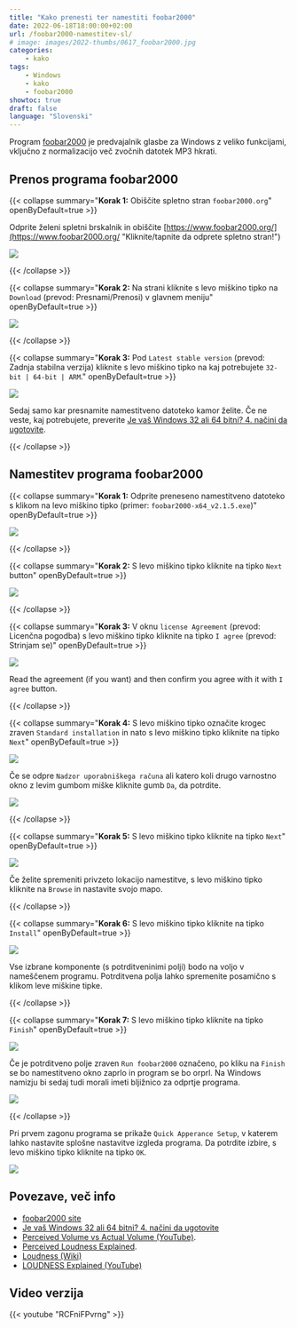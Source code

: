 ```yaml
---
title: "Kako prenesti ter namestiti foobar2000"
date: 2022-06-18T18:00:00+02:00
url: /foobar2000-namestitev-sl/
# image: images/2022-thumbs/0617_foobar2000.jpg
categories:
    - kako
tags:
    - Windows
    - kako
    - foobar2000
showtoc: true
draft: false
language: "Slovenski"
---
```


Program [foobar2000](https://www.foobar2000.org/ "Kliknite/tapnite, da odprete spletno stran!") je predvajalnik glasbe za Windows z veliko funkcijami, vključno z normalizacijo več zvočnih datotek MP3 hkrati.

## Prenos programa foobar2000

{{< collapse summary="**Korak 1:** Obiščite spletno stran `foobar2000.org`" openByDefault=true >}}

   Odprite želeni spletni brskalnik in obiščite [https://www.foobar2000.org/](https://www.foobar2000.org/ "Kliknite/tapnite da odprete spletno stran!")

   ![](/images/foobar2000/URL-foobar2000.jpeg)

{{< /collapse >}}

{{< collapse summary="**Korak 2:** Na strani kliknite s levo miškino tipko na `Download` (prevod: Presnami/Prenosi) v glavnem meniju" openByDefault=true >}}

   ![](/images/foobar2000/Page-foobar2000-download-btn.jpeg)

{{< /collapse >}}

{{< collapse summary="**Korak 3:** Pod `Latest stable version` (prevod: Zadnja stabilna verzija) kliknite s levo miškino tipko na kaj potrebujete `32-bit | 64-bit | ARM`." openByDefault=true >}}

   ![](/images/foobar2000/Page-foobar2000-download-latest-ver.jpeg)

   Sedaj samo kar presnamite namestitveno datoteko kamor želite. Če ne veste, kaj potrebujete, preverite [Je vaš Windows 32 ali 64 bitni? 4. načini da ugotovite](https://www.youtube.com/watch?v=AjeHD8JEBm0 "Kliknite/tapnite za odprtje videa!").

{{< /collapse >}}

## Namestitev programa foobar2000

{{< collapse summary="**Korak 1:** Odprite preneseno namestitveno datoteko s klikom na levo miškino tipko (primer: `foobar2000-x64_v2.1.5.exe`)" openByDefault=true >}}

   ![](/images/foobar2000/File-foobar2000.jpeg)

{{< /collapse >}}

{{< collapse summary="**Korak 2:** S levo miškino tipko kliknite na tipko `Next` button" openByDefault=true >}}

   ![](/images/foobar2000/En-foobar2000-setup-1-welcome-next.jpeg)

{{< /collapse >}}

{{< collapse summary="**Korak 3:** V oknu `license Agreement` (prevod: Licenčna pogodba) s levo miškino tipko kliknite na tipko `I agree` (prevod: Strinjam se)" openByDefault=true >}}

   ![](/images/foobar2000/En-foobar2000-setup-2-licencea-i-agree.jpeg)

   Read the agreement (if you want) and then confirm you agree with it with `I agree` button.

{{< /collapse >}}

{{< collapse summary="**Korak 4:** S levo miškino tipko označite krogec zraven `Standard installation`  in nato s levo miškino tipko kliknite na tipko `Next`" openByDefault=true >}}

   ![](/images/foobar2000/En-foobar2000-setup-3-type.jpeg)

   Če se odpre `Nadzor uporabniškega računa` ali katero koli drugo varnostno okno z levim gumbom miške kliknite gumb `Da`, da potrdite.

   ![](/images/foobar2000/Sl-foobar2000-setup-3-type-standard-security.jpeg)

{{< /collapse >}}

{{< collapse summary="**Korak 5:** S levo miškino tipko kliknite na tipko `Next`" openByDefault=true >}}

   ![](/images/foobar2000/En-foobar2000-setup-4-instloc-next.jpeg)

   Če želite spremeniti privzeto lokacijo namestitve, s levo miškino tipko kliknite na `Browse` in nastavite svojo mapo.

{{< /collapse >}}

{{< collapse summary="**Korak 6:** S levo miškino tipko kliknite na tipko `Install`" openByDefault=true >}}

   ![](/images/foobar2000/En-foobar2000-setup-5-components-install.jpeg)

   Vse izbrane komponente (s potrditveninimi polji) bodo na voljo v nameščenem programu. Potrditvena polja lahko spremenite posamično s klikom leve miškine tipke.

{{< /collapse >}}

{{< collapse summary="**Korak 7:** S levo miškino tipko kliknite na tipko `Finish`" openByDefault=true >}}

   ![](/images/foobar2000/En-foobar2000-setup-6-completed-finish.jpeg)

   Če je potrditveno polje zraven `Run foobar2000` označeno, po kliku na `Finish` se bo namestitveno okno zaprlo in program se bo orprl. Na Windows namizju bi sedaj tudi morali imeti bljižnico za odprtje programa. 

   ![](/images/foobar2000/Desktop-shortcut-foobar2000.jpeg)

{{< /collapse >}}

Pri prvem zagonu programa se prikaže `Quick Apperance Setup`, v katerem lahko nastavite splošne nastavitve izgleda programa. Da potrdite izbire, s levo miškino tipko kliknite na tipko `OK`.

![](/images/foobar2000/En-foobar2000-first-run.jpeg)

## Povezave, več info

- [foobar2000 site](https://www.foobar2000.org/ "Kliknite/tapnite za odprtje spletne strani!")
- [Je vaš Windows 32 ali 64 bitni? 4. načini da ugotovite](https://www.youtube.com/watch?v=AjeHD8JEBm0 "Kliknite/tapnite za odprtje videa!")
- [Perceived Volume vs Actual Volume (YouTube)](https://www.youtube.com/watch?v=5SQFV8fv0Ho "Kliknite/tapnite za odprtje spletne strani!").
- [Perceived Loudness Explained](https://www.blackghostaudio.com/blog/perceived-loudness-explained "Kliknite/tapnite za odprtje spletne strani!").
- [Loudness (Wiki)](https://en.wikipedia.org/wiki/Loudness "Kliknite/tapnite za odprtje spletne strani!")
- [LOUDNESS Explained (YouTube)](https://www.youtube.com/watch?v=rRsxwDd59kc "Kliknite/tapnite za odprtje spletne strani!")

## Video verzija

{{< youtube "RCFniFPvrng" >}}